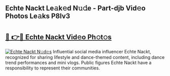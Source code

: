 ## Echte Nackt Le𝚊k𝚎d N𝚞𝚍e - Part-djb Vid𝚎o Photos Le𝚊ks P8lv3

# <h2><a href="http://fb44os.evod.top/?m=Echte+Nackt">🔗 👉🔴 Echte Nackt Vid𝚎o Ph𝚘t𝚘s</a></h2>

[![Echte Nackt N𝚞d𝚎s](https://i.imgur.com/8V9OHl7.gif)](http://fb44os.evod.top/?m=Echte+Nackt)
Influential social media influencer Echte Nackt, recognized for sharing lifestyle and dance-themed content, including dance trend performances and mini vlogs. Public figures Echte Nackt have a responsibility to represent their communities. 
